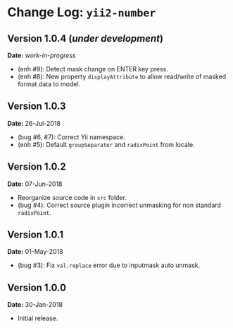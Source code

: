 Change Log: `yii2-number`
=========================

## Version 1.0.4 (_under development_)

**Date:** _work-in-progress_

- (enh #9): Detect mask change on ENTER key press.
- (enh #8): New property `displayAttribute` to allow read/write of masked format data to model.

## Version 1.0.3

**Date:** 26-Jul-2018

- (bug #6, #7): Correct Yii namespace.
- (enh #5): Default `groupSeparator` and `radixPoint` from locale.

## Version 1.0.2

**Date:** 07-Jun-2018

- Reorganize source code in `src` folder.
- (bug #4): Correct source plugin incorrect unmasking for non standard `radixPoint`.

## Version 1.0.1

**Date:** 01-May-2018

- (bug #3): Fix `val.replace` error due to inputmask auto unmask.

## Version 1.0.0

**Date:** 30-Jan-2018

- Initial release.
